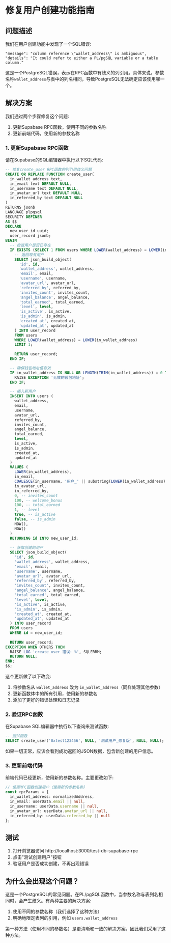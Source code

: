 # 修复用户创建功能指南

## 问题描述

我们在用户创建功能中发现了一个SQL错误:

```
"message": "column reference \"wallet_address\" is ambiguous",
"details": "It could refer to either a PL/pgSQL variable or a table column."
```

这是一个PostgreSQL错误，表示在RPC函数中有歧义的列引用。具体来说，参数名称`wallet_address`与表中的列名相同，导致PostgreSQL无法确定应该使用哪一个。

## 解决方案

我们通过两个步骤修复这个问题:

1. 更新Supabase RPC函数，使用不同的参数名称
2. 更新前端代码，使用新的参数名称

### 1. 更新Supabase RPC函数

请在Supabase的SQL编辑器中执行以下SQL代码:

```sql
-- 修复create_user RPC函数的列引用歧义问题
CREATE OR REPLACE FUNCTION create_user(
  in_wallet_address text,
  in_email text DEFAULT NULL,
  in_username text DEFAULT NULL,
  in_avatar_url text DEFAULT NULL,
  in_referred_by text DEFAULT NULL
)
RETURNS jsonb
LANGUAGE plpgsql
SECURITY DEFINER
AS $$
DECLARE
  new_user_id uuid;
  user_record jsonb;
BEGIN
  -- 检查用户是否已存在
  IF EXISTS (SELECT 1 FROM users WHERE LOWER(wallet_address) = LOWER(in_wallet_address)) THEN
    -- 返回现有用户
    SELECT json_build_object(
      'id', id,
      'wallet_address', wallet_address,
      'email', email,
      'username', username,
      'avatar_url', avatar_url,
      'referred_by', referred_by,
      'invites_count', invites_count,
      'angel_balance', angel_balance,
      'total_earned', total_earned,
      'level', level,
      'is_active', is_active,
      'is_admin', is_admin,
      'created_at', created_at,
      'updated_at', updated_at
    ) INTO user_record
    FROM users
    WHERE LOWER(wallet_address) = LOWER(in_wallet_address)
    LIMIT 1;
    
    RETURN user_record;
  END IF;

  -- 确保钱包地址值有效
  IF in_wallet_address IS NULL OR LENGTH(TRIM(in_wallet_address)) = 0 THEN
    RAISE EXCEPTION '无效的钱包地址';
  END IF;

  -- 插入新用户
  INSERT INTO users (
    wallet_address,
    email,
    username,
    avatar_url,
    referred_by,
    invites_count,
    angel_balance,
    total_earned,
    level,
    is_active,
    is_admin,
    created_at,
    updated_at
  )
  VALUES (
    LOWER(in_wallet_address),
    in_email,
    COALESCE(in_username, '用户_' || substring(LOWER(in_wallet_address), 1, 6)),
    in_avatar_url,
    in_referred_by,
    0, -- invites_count
    100, -- welcome_bonus
    100, -- total_earned
    1, -- level
    true, -- is_active
    false, -- is_admin
    NOW(),
    NOW()
  )
  RETURNING id INTO new_user_id;
  
  -- 获取创建的用户
  SELECT json_build_object(
    'id', id,
    'wallet_address', wallet_address,
    'email', email,
    'username', username,
    'avatar_url', avatar_url,
    'referred_by', referred_by,
    'invites_count', invites_count,
    'angel_balance', angel_balance,
    'total_earned', total_earned,
    'level', level,
    'is_active', is_active,
    'is_admin', is_admin,
    'created_at', created_at,
    'updated_at', updated_at
  ) INTO user_record
  FROM users
  WHERE id = new_user_id;
  
  RETURN user_record;
EXCEPTION WHEN OTHERS THEN
  RAISE LOG 'create_user 错误: %', SQLERRM;
  RETURN NULL;
END;
$$;
```

这个更新做了以下改变:

1. 将参数名从 `wallet_address` 改为 `in_wallet_address`（同样处理其他参数）
2. 更新函数体中的所有引用，使用新的参数名
3. 添加了更好的错误处理和日志记录

### 2. 验证RPC函数

在Supabase SQL编辑器中执行以下查询来测试函数:

```sql
-- 测试函数
SELECT create_user('0xtest123456', NULL, '测试用户_修复版', NULL, NULL);
```

如果一切正常，应该会看到成功返回的JSON数据，包含新创建的用户信息。

### 3. 更新前端代码

前端代码已经更新，使用新的参数名称。主要更改如下:

```typescript
// 使用RPC函数创建用户（使用新的参数名称）
const rpcParams = {
  in_wallet_address: normalizedAddress,
  in_email: userData.email || null,
  in_username: userData.username || null,
  in_avatar_url: userData.avatar_url || null,
  in_referred_by: userData.referred_by || null
};
```

## 测试

1. 打开浏览器访问 http://localhost:3000/test-db-supabase-rpc
2. 点击"测试创建用户"按钮
3. 验证用户是否成功创建，不再出现错误

## 为什么会出现这个问题？

这是一个PostgreSQL的常见问题。在PL/pgSQL函数中，当参数名称与表列名相同时，会产生歧义。有两种主要的解决方案:

1. 使用不同的参数名称（我们选择了这种方法）
2. 明确地限定表列的引用，例如 `users.wallet_address`

第一种方法（使用不同的参数名）是更清晰和一致的解决方案，因此我们采用了这种方法。 
